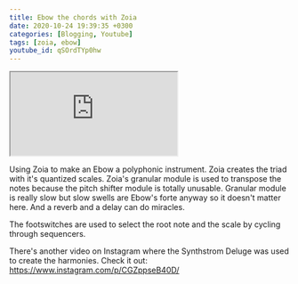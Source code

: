 ```yaml
---
title: Ebow the chords with Zoia
date: 2020-10-24 19:39:35 +0300
categories: [Blogging, Youtube]
tags: [zoia, ebow]
youtube_id: qSOrdTYp0hw
---
```



<div class="embed-responsive embed-responsive-16by9" >
    <iframe class="embed-responsive-item"  src="https://www.youtube.com/embed/{{ page.youtube_id }}"></iframe>
</div>

Using Zoia to make an Ebow a polyphonic instrument. Zoia creates the triad with it's quantized scales. Zoia's granular module is used to transpose the notes because the pitch shifter module is totally unusable. Granular module is really slow but slow swells are Ebow's forte anyway so it doesn't matter here. And a reverb and a delay can do miracles.

The footswitches are used to select the root note and the scale by cycling through sequencers. 

There's another video on Instagram where the Synthstrom Deluge was used to create the harmonies. Check it out: https://www.instagram.com/p/CGZppseB40D/